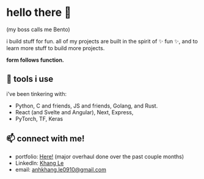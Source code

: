 # hello there 👋

(my boss calls me Bento)

i build stuff for fun. all of my projects are built in the spirit of ✨ fun ✨, and to learn more stuff to build more projects.

**form follows function.**

## 🔧 tools i use

i've been tinkering with:

- Python, C and friends, JS and friends, Golang, and Rust.
- React (and Svelte and Angular), Next, Express,
- PyTorch, TF, Keras

## 📫 connect with me!

- portfolio: [Here!](https://khangis.dev) (major overhaul done over the past couple months)
- LinkedIn: [Khang Le](https://www.linkedin.com/in/anhkhang-le/)
- email: anhkhang.le0910@gmail.com


<!--
**therealozp/therealozp** is a ✨ _special_ ✨ repository because its `README.md` (this file) appears on your GitHub profile.

Here are some ideas to get you started:

- 🔭 I’m currently working on ...
- 🌱 I’m currently learning ...
- 👯 I’m looking to collaborate on ...
- 🤔 I’m looking for help with ...
- 💬 Ask me about ...
- 📫 How to reach me: ...
- 😄 Pronouns: ...
- ⚡ Fun fact: ...
-->
